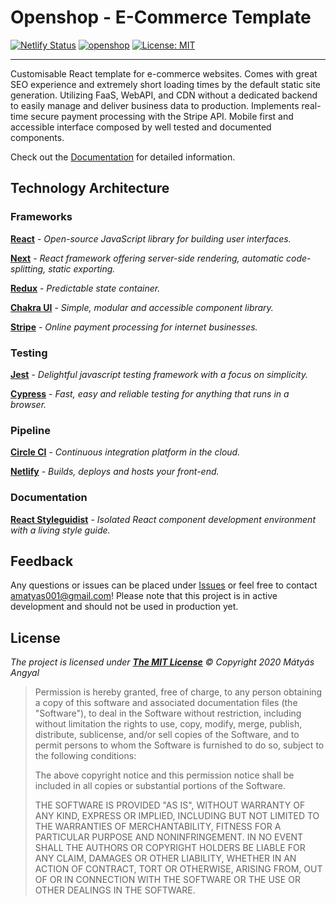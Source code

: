 # Openshop - E-Commerce Template

[![Netlify Status](https://api.netlify.com/api/v1/badges/77e3442d-d9b6-4734-a493-3326fedf27be/deploy-status)](https://app.netlify.com/sites/openshop/deploys) [![openshop](https://circleci.com/gh/amatyas001/openshop-next.svg?style=shield)](https://app.circleci.com/pipelines/github/amatyas001/openshop-next)
[![License: MIT](https://img.shields.io/badge/License-MIT-yellow.svg)](https://opensource.org/licenses/MIT)

---

Customisable React template for e-commerce websites. Comes with great SEO experience and extremely short loading times by the default static site generation. Utilizing FaaS, WebAPI, and CDN without a dedicated backend to easily manage and deliver business data to production. Implements real-time secure payment processing with the Stripe API. Mobile first and accessible interface composed by well tested and documented components.

Check out the [Documentation](https://amatyas001.github.io/openshop-next/) for detailed information.

## Technology Architecture

### Frameworks

**[React](https://reactjs.org)** - _Open-source JavaScript library for building user interfaces._

**[Next](https://nextjs.org/)** - _React framework offering server-side rendering, automatic code-splitting, static exporting._

**[Redux](https://redux.js.org)** - _Predictable state container._

**[Chakra UI](https://chakra-ui.com)** - _Simple, modular and accessible component library._

**[Stripe](https://stripe.com)** - _Online payment processing for internet businesses._

### Testing

**[Jest](https://jestjs.org)** - _Delightful javascript testing framework with a focus on simplicity._

**[Cypress](https://cypress.io)** - _Fast, easy and reliable testing for anything that runs in a browser._

### Pipeline

**[Circle CI](https://circleci.com)** - _Continuous integration platform in the cloud._

**[Netlify](https://netlify.com)** - _Builds, deploys and hosts your front-end._

### Documentation

**[React Styleguidist](https://react-styleguidist.js.org/)** - _Isolated React component development environment with a living style guide._

## Feedback

Any questions or issues can be placed under [Issues](https://github.com/amatyas001/openshop-next/issues) or feel free to contact [amatyas001@gmail.com](mailto://amatyas001@gmail.com)! Please note that this project is in active development and should not be used in production yet.

## License

_The project is licensed under **[The MIT License](https://opensource.org/licenses/MIT)** &copy; Copyright 2020 Mátyás Angyal_

> Permission is hereby granted, free of charge, to any person obtaining a copy of this software and associated documentation files (the "Software"), to deal in the Software without restriction, including without limitation the rights to use, copy, modify, merge, publish, distribute, sublicense, and/or sell copies of the Software, and to permit persons to whom the Software is furnished to do so, subject to the following conditions:
>
> The above copyright notice and this permission notice shall be included in all copies or substantial portions of the Software.
>
> THE SOFTWARE IS PROVIDED "AS IS", WITHOUT WARRANTY OF ANY KIND, EXPRESS OR IMPLIED, INCLUDING BUT NOT LIMITED TO THE WARRANTIES OF MERCHANTABILITY, FITNESS FOR A PARTICULAR PURPOSE AND NONINFRINGEMENT. IN NO EVENT SHALL THE AUTHORS OR COPYRIGHT HOLDERS BE LIABLE FOR ANY CLAIM, DAMAGES OR OTHER LIABILITY, WHETHER IN AN ACTION OF CONTRACT, TORT OR OTHERWISE, ARISING FROM, OUT OF OR IN CONNECTION WITH THE SOFTWARE OR THE USE OR OTHER DEALINGS IN THE SOFTWARE.
